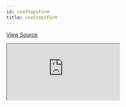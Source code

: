 ```yaml
---
id: useStepsForm
title: useStepsForm
---
```


[View Source](https://github.com/pankod/refine/tree/master/examples/form/useStepsForm)

<iframe src="https://codesandbox.io/embed/refine-use-steps-form-example-5ff94?autoresize=1&fontsize=14&theme=dark&view=preview"
    style={{width: "100%", height:"80vh", border: "0px", borderRadius: "8px", overflow:"hidden"}}
    title="refine-use-steps-form-example"
    allow="accelerometer; ambient-light-sensor; camera; encrypted-media; geolocation; gyroscope; hid; microphone; midi; payment; usb; vr; xr-spatial-tracking"
    sandbox="allow-forms allow-modals allow-popups allow-presentation allow-same-origin allow-scripts"
></iframe>